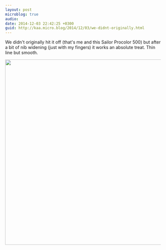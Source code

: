 ```yaml
---
layout: post
microblog: true
audio: 
date: 2014-12-03 22:42:25 +0300
guid: http://kaa.micro.blog/2014/12/03/we-didnt-originally.html
---
```

We didn't originally hit it off (that's me and this Sailor Procolor 500) but after a bit of nib widening (just with my fingers) it works an absolute treat. Thin line but smooth.

<img src="https://micro.kaa.bz/uploads/2018/122b588679.jpg" width="600" height="600" />
